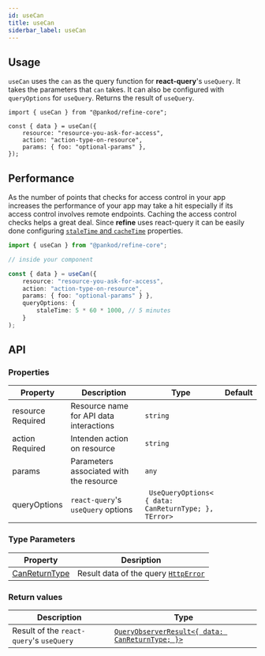 ```yaml
---
id: useCan
title: useCan
siderbar_label: useCan
---
```


## Usage

`useCan` uses the `can` as the query function for **react-query**'s `useQuery`. It takes the parameters that `can` takes. It can also be configured with `queryOptions` for `useQuery`. Returns the result of `useQuery`.

```tsx
import { useCan } from "@pankod/refine-core";

const { data } = useCan({
    resource: "resource-you-ask-for-access",
    action: "action-type-on-resource",
    params: { foo: "optional-params" },
});
```

## Performance

As the number of points that checks for access control in your app increases the performance of your app may take a hit especially if its access control involves remote endpoints. Caching the access control checks helps a great deal. Since **refine** uses react-query it can be easily done configuring [`staleTime` and `cacheTime`](https://react-query.tanstack.com/reference/useQuery) properties.

```ts
import { useCan } from "@pankod/refine-core";

// inside your component

const { data } = useCan({
    resource: "resource-you-ask-for-access",
    action: "action-type-on-resource",
    params: { foo: "optional-params" } },
    queryOptions: {
        staleTime: 5 * 60 * 1000, // 5 minutes
    }
);
```

## API

### Properties

| Property                                                                                            | Description                             | Type                                                              | Default |
| --------------------------------------------------------------------------------------------------- | --------------------------------------- | ----------------------------------------------------------------- | ------- |
| <div className="required-block"><div>resource</div> <div className=" required">Required</div></div> | Resource name for API data interactions | `string`                                                          |         |
| action <div className="required">Required</div>                                                     | Intenden action on resource             | `string`                                                          |         |
| params                                                                                              | Parameters associated with the resource | `any`                                                             |         |
| queryOptions                                                                                        | `react-query`'s `useQuery` options      | ` UseQueryOptions<`<br/>`{ data: CanReturnType; },`<br/>`TError>` |         |

### Type Parameters

| Property                                                     | Desription                                                            |
| ------------------------------------------------------------ | --------------------------------------------------------------------- |
| [CanReturnType](/api-references/interfaces.md#canreturntype) | Result data of the query [`HttpError`](../../interfaces.md#httperror) |

### Return values

| Description                              | Type                                                                                                   |
| ---------------------------------------- | ------------------------------------------------------------------------------------------------------ |
| Result of the `react-query`'s `useQuery` | [`QueryObserverResult<{ data: CanReturnType; }>`](https://react-query.tanstack.com/reference/useQuery) |
